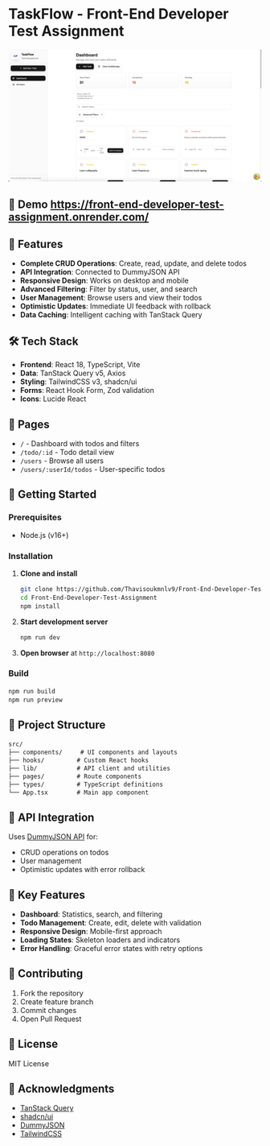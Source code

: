 # TaskFlow - Front-End Developer Test Assignment

![TaskFlow Dashboard](./public/dashboard.png)

## 🚀 Demo https://front-end-developer-test-assignment.onrender.com/

## 🚀 Features

- **Complete CRUD Operations**: Create, read, update, and delete todos
- **API Integration**: Connected to DummyJSON API
- **Responsive Design**: Works on desktop and mobile
- **Advanced Filtering**: Filter by status, user, and search
- **User Management**: Browse users and view their todos
- **Optimistic Updates**: Immediate UI feedback with rollback
- **Data Caching**: Intelligent caching with TanStack Query

## 🛠️ Tech Stack

- **Frontend**: React 18, TypeScript, Vite
- **Data**: TanStack Query v5, Axios
- **Styling**: TailwindCSS v3, shadcn/ui
- **Forms**: React Hook Form, Zod validation
- **Icons**: Lucide React

## 📱 Pages

- `/` - Dashboard with todos and filters
- `/todo/:id` - Todo detail view
- `/users` - Browse all users
- `/users/:userId/todos` - User-specific todos

## 🚀 Getting Started

### Prerequisites
- Node.js (v16+)

### Installation

1. **Clone and install**
   ```bash
   git clone https://github.com/Thavisoukmnlv9/Front-End-Developer-Test-Assignment.git
   cd Front-End-Developer-Test-Assignment
   npm install
   ```

2. **Start development server**
   ```bash
   npm run dev
   ```

3. **Open browser** at `http://localhost:8080`

### Build
```bash
npm run build
npm run preview
```

## 📁 Project Structure

```
src/
├── components/     # UI components and layouts
├── hooks/         # Custom React hooks
├── lib/           # API client and utilities
├── pages/         # Route components
├── types/         # TypeScript definitions
└── App.tsx        # Main app component
```

## 🔗 API Integration

Uses [DummyJSON API](https://dummyjson.com) for:
- CRUD operations on todos
- User management
- Optimistic updates with error rollback

## 🎯 Key Features

- **Dashboard**: Statistics, search, and filtering
- **Todo Management**: Create, edit, delete with validation
- **Responsive Design**: Mobile-first approach
- **Loading States**: Skeleton loaders and indicators
- **Error Handling**: Graceful error states with retry options


## 🤝 Contributing

1. Fork the repository
2. Create feature branch
3. Commit changes
4. Open Pull Request

## 📄 License

MIT License

## 🙏 Acknowledgments

- [TanStack Query](https://tanstack.com/query)
- [shadcn/ui](https://ui.shadcn.com/)
- [DummyJSON](https://dummyjson.com)
- [TailwindCSS](https://tailwindcss.com)
